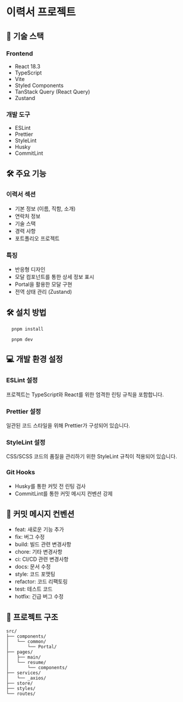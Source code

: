 # 이력서 프로젝트

## 🚀 기술 스택

### Frontend
- React 18.3
- TypeScript 
- Vite
- Styled Components
- TanStack Query (React Query)
- Zustand

### 개발 도구
- ESLint
- Prettier
- StyleLint 
- Husky
- CommitLint

## 🛠 주요 기능

### 이력서 섹션
- 기본 정보 (이름, 직함, 소개)
- 연락처 정보
- 기술 스택
- 경력 사항
- 포트폴리오 프로젝트

### 특징
- 반응형 디자인
- 모달 컴포넌트를 통한 상세 정보 표시
- Portal을 활용한 모달 구현
- 전역 상태 관리 (Zustand)

## 🛠️ 설치 방법
```
  pnpm install

  pnpm dev
```

## 💻 개발 환경 설정

### ESLint 설정
프로젝트는 TypeScript와 React를 위한 엄격한 린팅 규칙을 포함합니다.

### Prettier 설정
일관된 코드 스타일을 위해 Prettier가 구성되어 있습니다.

### StyleLint 설정
CSS/SCSS 코드의 품질을 관리하기 위한 StyleLint 규칙이 적용되어 있습니다.

### Git Hooks
- Husky를 통한 커밋 전 린팅 검사
- CommitLint를 통한 커밋 메시지 컨벤션 강제

## 🔧 커밋 메시지 컨벤션

- feat: 새로운 기능 추가
- fix: 버그 수정
- build: 빌드 관련 변경사항
- chore: 기타 변경사항
- ci: CI/CD 관련 변경사항
- docs: 문서 수정
- style: 코드 포맷팅
- refactor: 코드 리팩토링
- test: 테스트 코드
- hotfix: 긴급 버그 수정

## 🎯 프로젝트 구조
```
src/
├── components/
│   └── common/
│       └── Portal/
├── pages/
│   ├── main/
│   └── resume/
│       └── components/
├── services/
│   └── _axios/
├── store/
├── styles/
└── routes/
```
